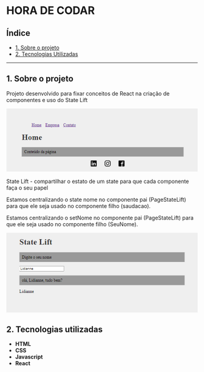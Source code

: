 # HORA DE CODAR

## Índice

- [1. Sobre o projeto](#1-sobre-o-projeto)
- [2. Tecnologias Utilizadas](#2-tecnologias-utilizadas)

---
## 1. Sobre o projeto
 
Projeto desenvolvido para fixar conceitos de React na criação de componentes e uso do State Lift

![Page Home](src/img/PaginaHome.png)

State Lift - compartilhar o estato de um state para que cada componente faça o seu papel

Estamos centralizando o state nome no componente pai (PageStateLift) para que ele seja usado no componente 
filho (saudacao).

Estamos centralizando o setNome no componente pai (PageStateLift) para que ele seja usado no componente 
filho (SeuNome). 

![State Lift](src/img/StateLift.png)

## 2. Tecnologias utilizadas

- **HTML**
- **CSS**
- **Javascript**
- **React**
